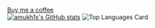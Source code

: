 [Buy me a coffee](https://www.buymeacoffee.com/amukh1)  
[![amukh1s's GitHub stats](https://github-readme-stats.vercel.app/api?username=amukh1)](https://github.com/anuraghazra/github-readme-stats)
![Top Languages Card](https://github-readme-stats.vercel.app/api/top-langs/?username=amukh1&theme=radical&layout=compact)
